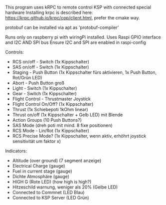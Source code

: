 This program uses kRPC to remote control KSP with connected special hardware
Installing krpc is described here: https://krpc.github.io/krpc/cpp/client.html, prefer the cmake way.

protobuf can be installed via apt as 'protobuf-compiler'

Runs only on raspberry pi with wiringPi installed.
Uses Raspi GPIO interface and I2C AND SPI bus
Ensure I2C and SPI are enabled in raspi-config

Controls:
  - RCS on/off - Switch (1x Kippschalter)
  - SAS on/off - Switch (1x Kippschalter)
  - Staging - Push Button (1x Kippschalter fürs aktivieren, 1x Push Button, Rot/Grün LED)
  - Abort - Push Button groß
  - Light - Switch (1x Kippschalter)
  - Gear - Switch (1x Kippschalter)
  - Flight Control - Thrustmaster Joystick
  - Flight Control On/Off? (1x Kippschalter)
  - Thrust (1x Schiebepoti 1kOhm linear)
  - Thrust on/off (1x Kippschalter + Gelb LED) mit Blende
  - Action Groups (10 Push Buttons?)
  - SAS Mode (dreh poti mit mind. 8 fixe positionen)
  - RCS Mode - Lin/Rot (1x Kippschalter)
  - RCS Precise Mode? (1x Kippschalter, wenn aktiv, erhöhrt joystick sensitivität um faktor x)

Indicators:
  - Altitude (over ground) (7 segment anzeige)
  - Electrical Charge (gauge)
  - Fuel in current stage (gauge)
  - Dichte Atmosphäre (gauge)
  - HIGH G (Rote LED) (how high is high?)
  - Hitzeschild warnung, weniger als 20% (Gelbe LED) 
  - Connected to Commnet (LED Blau)
  - Connected to KSP Server (LED Grün)